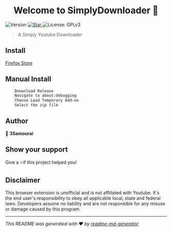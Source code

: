 
<h1 align="center">Welcome to SimplyDownloader 👋</h1>
<p>
  <img alt="Version" src="https://img.shields.io/amo/v/simplydownloader" />
  <a href="#" target="_blank">
    <img alt="Star" src="https://img.shields.io/amo/stars/simplydownloader" />
    <a herf="#" target="_blank">
    <img alt="License: GPLv3" src="https://img.shields.io/badge/License-GPLv3-yellow.svg" />
  </a>
</p>

> A Simply Youtube Downloader

## Install

[Firefox Store](https://addons.mozilla.org/en-US/firefox/addon/simplydownloader/)

## Manual Install
```sh
    Donwnload Release
    Navigate to about:debugging
    Choose Load Temporary Add-on
    Select the zip file
```
## Author

👤 **3Samourai**


## Show your support

Give a ⭐️if this project helped you!

## Disclaimer
This browser extension is unofficial and is not affiliated with Youtube.
It's the end user's responsibility to obey all applicable local, state and federal laws. Developers assume no liability and are not responsible for any misuse or damage caused by this program.

***
_This README was generated with ❤ by [readme-md-generator](https://github.com/kefranabg/readme-md-generator)_
